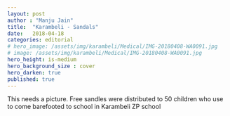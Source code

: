 ```yaml
---
layout: post
author : "Manju Jain"
title:  "Karambeli - Sandals"
date:   2018-04-18 
categories: editorial
# hero_image: /assets/img/karambeli/Medical/IMG-20180408-WA0091.jpg
# image: /assets/img/karambeli/Medical/IMG-20180408-WA0091.jpg
hero_height: is-medium
hero_background_size : cover
hero_darken: true
published: true
---
```


This needs a picture.
Free sandles were distributed to 50 children who use to come barefooted to school in Karambeli ZP school